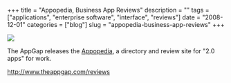 +++
title = "Appopedia, Business App Reviews"
description = ""
tags = ["applications", "enterprise software", "interface", "reviews"]
date = "2008-12-01"
categories = ["blog"]
slug = "appopedia-business-app-reviews"
+++



  <div class="notebook-screenshot"><a href="http://www.theappgap.com/reviews"><img src="//media.konigi.com/bluga/wt49340f29af622.jpg"/></a></div><p>The AppGap releases the <a href="http://www.theappgap.com/reviews">Appopedia</a>, a directory and review site for "2.0 apps" for work.</p>
    
  <a href="http://www.theappgap.com/reviews">http://www.theappgap.com/reviews</a>
